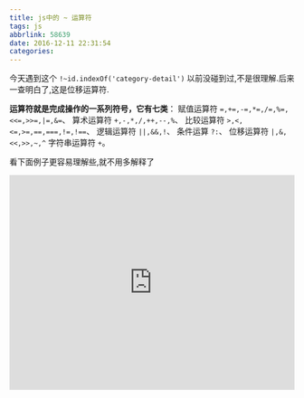 ```yaml
---
title: js中的 ~ 运算符
tags: js
abbrlink: 58639
date: 2016-12-11 22:31:54
categories:
---
```


今天遇到这个 `!~id.indexOf('category-detail')` 以前没碰到过,不是很理解.后来一查明白了,这是位移运算符.

**运算符就是完成操作的一系列符号，它有七类**：
赋值运算符 `=,+=,-=,*=,/=,%=,<<=,>>=,|=,&=`、
算术运算符 `+,-,*,/,++,--,%`、
比较运算符 `>,<,<=,>=,==,===,!=,!==`、
逻辑运算符 `||,&&,!`、
条件运算   `?:`、
位移运算符 `|,&,<<,>>,~,^`
字符串运算符 `+`。

看下面例子更容易理解些,就不用多解释了

<iframe width="100%" height="380" src="http://code.hcharts.cn/test123/dMe0in/share/result,js" allowfullscreen="allowfullscreen" frameborder="0"></iframe>
